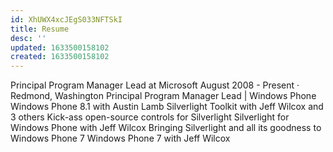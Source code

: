 ```yaml
---
id: XhUWX4xcJEgS033NFTSkI
title: Resume
desc: ''
updated: 1633500158102
created: 1633500158102
---
```



Principal Program Manager Lead at Microsoft
August 2008 - Present
·
Redmond, Washington
Principal Program Manager Lead | Windows Phone
Windows Phone 8.1
with Austin Lamb
Silverlight Toolkit
with Jeff Wilcox and 3 others
Kick-ass open-source controls for Silverlight
Silverlight for Windows Phone
with Jeff Wilcox
Bringing Silverlight and all its goodness to Windows Phone 7
Windows Phone 7
with Jeff Wilcox
